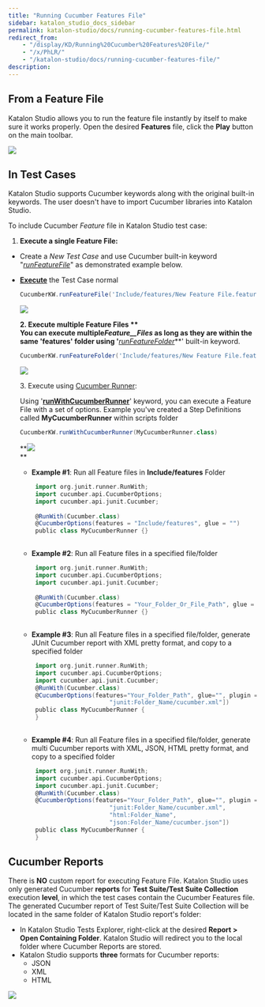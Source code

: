 ```yaml
---
title: "Running Cucumber Features File" 
sidebar: katalon_studio_docs_sidebar
permalink: katalon-studio/docs/running-cucumber-features-file.html 
redirect_from:
    - "/display/KD/Running%20Cucumber%20Features%20File/"
    - "/x/PhLR/"
    - "/katalon-studio/docs/running-cucumber-features-file/"
description: 
---
```

From a Feature File
-------------------

Katalon Studio allows you to run the feature file instantly by itself to make sure it works properly. Open the desired **Features** file, click the **Play** button on the main toolbar.

![](../../images/katalon-studio/docs/running-cucumber-features-file/Screen-Shot-2018-09-06-at-10.11.40-AM.png)

In Test Cases
-------------

Katalon Studio supports Cucumber keywords along with the original built-in keywords. The user doesn't have to import Cucumber libraries into Katalon Studio.

To include Cucumber _Feature_ file in Katalon Studio test case: 

1.  **Execute a single Feature File:**

*   Create a _New Test Case_ and use Cucumber built-in keyword "_[runFeatureFile](https://api-docs.katalon.com/com/kms/katalon/core/cucumber/keyword/CucumberBuiltinKeywords.html#runFeatureFile(java.lang.String,%20com.kms.katalon.core.model.FailureHandling))_" as demonstrated example below.
*   **[Execute](/display/KD/Execute+a+test+case)** the Test Case normal
    
    ```groovy
    CucumberKW.runFeatureFile('Include/features/New Feature File.feature')
    ```
    
      
    ![](../../images/katalon-studio/docs/running-cucumber-features-file/Screen-Shot-2018-09-04-at-19.56.32.png)  
      
    
    **2\. Execute multiple Feature Files **  
    You can execute **multiple**_Feature__Files_ as long as they are within the same '**features**' folder using '**_[runFeatureFolder](https://api-docs.katalon.com/com/kms/katalon/core/cucumber/keyword/CucumberBuiltinKeywords.html#runFeatureFolder(java.lang.String,%20com.kms.katalon.core.model.FailureHandling))_**' built-in keyword. 
    
    ```groovy
    CucumberKW.runFeatureFolder('Include/features/New Feature File.feature')
    ```
    
      
    ![](../../images/katalon-studio/docs/running-cucumber-features-file/Screen-Shot-2018-09-04-at-19.57.32.png)
    
    3\. Execute using [Cucumber Runner](http://toolsqa.com/cucumber/junit-test-runner-class/):
    
    Using '**[runWithCucumberRunner](https://api-docs.katalon.com/com/kms/katalon/core/cucumber/keyword/CucumberBuiltinKeywords.html#runWithCucumberRunner(java.lang.Class,%20com.kms.katalon.core.model.FailureHandling))**' keyword, you can execute a Feature File with a set of options. Example you've created a Step Definitions called **MyCucumberRunner** within scripts folder
    
    ```groovy
    CucumberKW.runWithCucumberRunner(MyCucumberRunner.class)
    
    ```
    
    **![](../../images/katalon-studio/docs/running-cucumber-features-file/Screen-Shot-2018-09-06-at-17.13.04.png)  
    **
    
    *   **Example #1**: Run all Feature files in **Include/features** Folder
        
        ```groovy
         import org.junit.runner.RunWith;
         import cucumber.api.CucumberOptions;
         import cucumber.api.junit.Cucumber;
         
         @RunWith(Cucumber.class)
         @CucumberOptions(features = "Include/features", glue = "")
         public class MyCucumberRunner {}
         
        ```
        
    *   **Example #2**: Run all Feature files in a specified file/folder
        
        ```groovy
         import org.junit.runner.RunWith;
         import cucumber.api.CucumberOptions;
         import cucumber.api.junit.Cucumber;
         
         @RunWith(Cucumber.class)
         @CucumberOptions(features = "Your_Folder_Or_File_Path", glue = "")
         public class MyCucumberRunner {}
         
        ```
        
    *   **Example #3**: Run all Feature files in a specified file/folder, generate JUnit Cucumber report with XML pretty format, and copy to a specified folder
        
        ```groovy
         import org.junit.runner.RunWith;
         import cucumber.api.CucumberOptions;
         import cucumber.api.junit.Cucumber;
         @RunWith(Cucumber.class)
         @CucumberOptions(features="Your_Folder_Path", glue="", plugin = ["pretty",
                              "junit:Folder_Name/cucumber.xml"])
         public class MyCucumberRunner {
         }
         
        ```
        
    *   **Example #4**: Run all Feature files in a specified file/folder, generate multi Cucumber reports with XML, JSON, HTML pretty format, and copy to a specified folder
        
        ```groovy
         import org.junit.runner.RunWith;
         import cucumber.api.CucumberOptions;
         import cucumber.api.junit.Cucumber;
         @RunWith(Cucumber.class)
         @CucumberOptions(features="Your_Folder_Path", glue="", plugin = ["pretty",
                              "junit:Folder_Name/cucumber.xml",
                              "html:Folder_Name",
                              "json:Folder_Name/cucumber.json"])
         public class MyCucumberRunner {
         }
        ```
        

Cucumber Reports
----------------

There is **NO** custom report for executing Feature File. Katalon Studio uses only generated Cucumber **reports** for **Test Suite/Test Suite Collection** execution **level**, in which the test cases contain the Cucumber Features file. The generated Cucumber report of Test Suite/Test Suite Collection will be located in the same folder of Katalon Studio report's folder:

*   In Katalon Studio Tests Explorer, right-click at the desired **Report > Open Containing Folder**. Katalon Studio will redirect you to the local folder where Cucumber Reports are stored. 
*   Katalon Studio supports **three** formats for Cucumber reports: 
    *   JSON
    *   XML
    *   HTML

![](../../images/katalon-studio/docs/running-cucumber-features-file/Screenshot-at-Sep-04-20-01-21.png)
